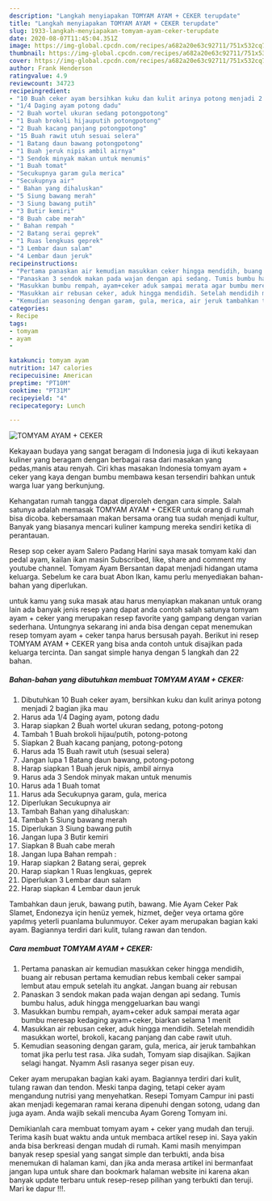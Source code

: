```yaml
---
description: "Langkah menyiapakan TOMYAM AYAM + CEKER terupdate"
title: "Langkah menyiapakan TOMYAM AYAM + CEKER terupdate"
slug: 1933-langkah-menyiapakan-tomyam-ayam-ceker-terupdate
date: 2020-08-07T11:45:04.351Z
image: https://img-global.cpcdn.com/recipes/a682a20e63c92711/751x532cq70/tomyam-ayam-ceker-foto-resep-utama.jpg
thumbnail: https://img-global.cpcdn.com/recipes/a682a20e63c92711/751x532cq70/tomyam-ayam-ceker-foto-resep-utama.jpg
cover: https://img-global.cpcdn.com/recipes/a682a20e63c92711/751x532cq70/tomyam-ayam-ceker-foto-resep-utama.jpg
author: Frank Henderson
ratingvalue: 4.9
reviewcount: 34723
recipeingredient:
- "10 Buah ceker ayam bersihkan kuku dan kulit arinya potong menjadi 2 bagian jika mau"
- "1/4 Daging ayam potong dadu"
- "2 Buah wortel ukuran sedang potongpotong"
- "1 Buah brokoli hijauputih potongpotong"
- "2 Buah kacang panjang potongpotong"
- "15 Buah rawit utuh sesuai selera"
- "1 Batang daun bawang potongpotong"
- "1 Buah jeruk nipis ambil airnya"
- "3 Sendok minyak makan untuk menumis"
- "1 Buah tomat"
- "Secukupnya garam gula merica"
- "Secukupnya air"
- " Bahan yang dihaluskan"
- "5 Siung bawang merah"
- "3 Siung bawang putih"
- "3 Butir kemiri"
- "8 Buah cabe merah"
- " Bahan rempah "
- "2 Batang serai geprek"
- "1 Ruas lengkuas geprek"
- "3 Lembar daun salam"
- "4 Lembar daun jeruk"
recipeinstructions:
- "Pertama panaskan air kemudian masukkan ceker hingga mendidih, buang air rebusan pertama kemudian rebus kembali ceker sampai lembut atau empuk setelah itu angkat. Jangan buang air rebusan"
- "Panaskan 3 sendok makan pada wajan dengan api sedang. Tumis bumbu halus, aduk hingga menggeluarkan bau wangi"
- "Masukkan bumbu rempah, ayam+ceker aduk sampai merata agar bumbu meresap kedaging ayam+ceker, biarkan selama 1 menit"
- "Masukkan air rebusan ceker, aduk hingga mendidih. Setelah mendidih masukkan wortel, brokoli, kacang panjang dan cabe rawit utuh."
- "Kemudian seasoning dengan garam, gula, merica, air jeruk tambahkan tomat jika perlu test rasa. Jika sudah, Tomyam siap disajikan. Sajikan selagi hangat. Nyamm Asli rasanya seger pisan euy."
categories:
- Recipe
tags:
- tomyam
- ayam
- 

katakunci: tomyam ayam  
nutrition: 147 calories
recipecuisine: American
preptime: "PT10M"
cooktime: "PT31M"
recipeyield: "4"
recipecategory: Lunch

---
```



![TOMYAM AYAM + CEKER](https://img-global.cpcdn.com/recipes/a682a20e63c92711/751x532cq70/tomyam-ayam-ceker-foto-resep-utama.jpg)

Kekayaan budaya yang sangat beragam di Indonesia juga di ikuti kekayaan kuliner yang beragam dengan berbagai rasa dari masakan yang pedas,manis atau renyah. Ciri khas masakan Indonesia tomyam ayam + ceker yang kaya dengan bumbu membawa kesan tersendiri bahkan untuk warga luar yang berkunjung.


Kehangatan rumah tangga dapat diperoleh dengan cara simple. Salah satunya adalah memasak TOMYAM AYAM + CEKER untuk orang di rumah bisa dicoba. kebersamaan makan bersama orang tua sudah menjadi kultur, Banyak yang biasanya mencari kuliner kampung mereka sendiri ketika di perantauan.

Resep sop ceker ayam Salero Padang Harini saya masak tomyam kaki dan pedal ayam, kailan ikan masin Subscribed, like, share and comment my youtube channel. Tomyam Ayam Bersantan dapat menjadi hidangan utama keluarga. Sebelum ke cara buat Abon Ikan, kamu perlu menyediakan bahan-bahan yang diperlukan.

untuk kamu yang suka masak atau harus menyiapkan makanan untuk orang lain ada banyak jenis resep yang dapat anda contoh salah satunya tomyam ayam + ceker yang merupakan resep favorite yang gampang dengan varian sederhana. Untungnya sekarang ini anda bisa dengan cepat menemukan resep tomyam ayam + ceker tanpa harus bersusah payah.
Berikut ini resep TOMYAM AYAM + CEKER yang bisa anda contoh untuk disajikan pada keluarga tercinta. Dan sangat simple hanya dengan 5 langkah dan 22 bahan.


<!--inarticleads1-->

##### Bahan-bahan yang dibutuhkan membuat TOMYAM AYAM + CEKER:

1. Dibutuhkan 10 Buah ceker ayam, bersihkan kuku dan kulit arinya potong menjadi 2 bagian jika mau
1. Harus ada 1/4 Daging ayam, potong dadu
1. Harap siapkan 2 Buah wortel ukuran sedang, potong-potong
1. Tambah 1 Buah brokoli hijau/putih, potong-potong
1. Siapkan 2 Buah kacang panjang, potong-potong
1. Harus ada 15 Buah rawit utuh (sesuai selera)
1. Jangan lupa 1 Batang daun bawang, potong-potong
1. Harap siapkan 1 Buah jeruk nipis, ambil airnya
1. Harus ada 3 Sendok minyak makan untuk menumis
1. Harus ada 1 Buah tomat
1. Harus ada Secukupnya garam, gula, merica
1. Diperlukan Secukupnya air
1. Tambah  Bahan yang dihaluskan:
1. Tambah 5 Siung bawang merah
1. Diperlukan 3 Siung bawang putih
1. Jangan lupa 3 Butir kemiri
1. Siapkan 8 Buah cabe merah
1. Jangan lupa  Bahan rempah :
1. Harap siapkan 2 Batang serai, geprek
1. Harap siapkan 1 Ruas lengkuas, geprek
1. Diperlukan 3 Lembar daun salam
1. Harap siapkan 4 Lembar daun jeruk


Tambahkan daun jeruk, bawang putih, bawang. Mie Ayam Ceker Pak Slamet, Endonezya için henüz yemek, hizmet, değer veya ortama göre yapılmış yeterli puanlama bulunmuyor. Ceker ayam merupakan bagian kaki ayam. Bagiannya terdiri dari kulit, tulang rawan dan tendon. 

<!--inarticleads2-->

##### Cara membuat  TOMYAM AYAM + CEKER:

1. Pertama panaskan air kemudian masukkan ceker hingga mendidih, buang air rebusan pertama kemudian rebus kembali ceker sampai lembut atau empuk setelah itu angkat. Jangan buang air rebusan
1. Panaskan 3 sendok makan pada wajan dengan api sedang. Tumis bumbu halus, aduk hingga menggeluarkan bau wangi
1. Masukkan bumbu rempah, ayam+ceker aduk sampai merata agar bumbu meresap kedaging ayam+ceker, biarkan selama 1 menit
1. Masukkan air rebusan ceker, aduk hingga mendidih. Setelah mendidih masukkan wortel, brokoli, kacang panjang dan cabe rawit utuh.
1. Kemudian seasoning dengan garam, gula, merica, air jeruk tambahkan tomat jika perlu test rasa. Jika sudah, Tomyam siap disajikan. Sajikan selagi hangat. Nyamm Asli rasanya seger pisan euy.


Ceker ayam merupakan bagian kaki ayam. Bagiannya terdiri dari kulit, tulang rawan dan tendon. Meski tanpa daging, tetapi ceker ayam mengandung nutrisi yang menyehatkan. Resepi Tomyam Campur ini pasti akan menjadi kegemaran ramai kerana dipenuhi dengan sotong, udang dan juga ayam. Anda wajib sekali mencuba Ayam Goreng Tomyam ini. 

Demikianlah cara membuat tomyam ayam + ceker yang mudah dan teruji. Terima kasih buat waktu anda untuk membaca artikel resep ini. Saya yakin anda bisa berkreasi dengan mudah di rumah. Kami masih menyimpan banyak resep spesial yang sangat simple dan terbukti, anda bisa menemukan di halaman kami, dan jika anda merasa artikel ini bermanfaat jangan lupa untuk share dan bookmark halaman website ini karena akan banyak update terbaru untuk resep-resep pilihan yang terbukti dan teruji. Mari ke dapur !!!. 
